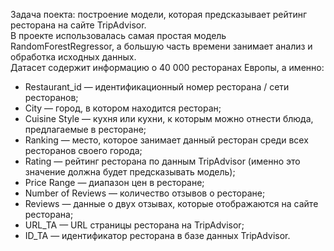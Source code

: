 Задача поекта: построение модели, которая предсказывает рейтинг ресторана на сайте TripAdvisor.<br>
В проекте использовалась самая простая модель RandomForestRegressor, а большую часть времени занимает анализ и обработка исходных данных.<br>
Датасет содержит информацию о 40 000 ресторанах Европы, а именно:
* Restaurant_id — идентификационный номер ресторана / сети ресторанов;
* City — город, в котором находится ресторан;
* Cuisine Style — кухня или кухни, к которым можно отнести блюда, предлагаемые в ресторане;
* Ranking — место, которое занимает данный ресторан среди всех ресторанов своего города;
* Rating — рейтинг ресторана по данным TripAdvisor (именно это значение должна будет предсказывать модель);
* Price Range — диапазон цен в ресторане;
* Number of Reviews — количество отзывов о ресторане;
* Reviews — данные о двух отзывах, которые отображаются на сайте ресторана;
* URL_TA — URL страницы ресторана на TripAdvisor;
* ID_TA — идентификатор ресторана в базе данных TripAdvisor.
